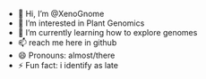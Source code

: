 - 👋 Hi, I’m @XenoGnome
- 👀 I’m interested in Plant Genomics
- 🌱 I’m currently learning how to explore genomes
- 📫 reach me here in github
- 😄 Pronouns: almost/there 
- ⚡ Fun fact: i identify as late 

<!---
XenoGnome/XenoGnome is a ✨ special ✨ repository because its `README.md` (this file) appears on your GitHub profile.
You can click the Preview link to take a look at your changes.
--->
